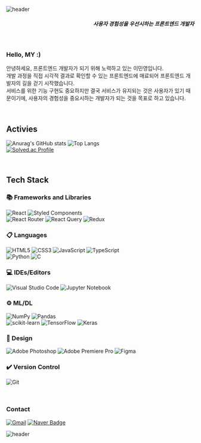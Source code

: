 ![header](https://capsule-render.vercel.app/api?type=slice&color=0:38F2D0,15:4AD9D9,70:6683D9,100:5955D9&height=100&text=이민영%20Minyeong%20Lee&fontAlignY=70&fontSize=50&fontColor=fff)

<h5 align="right">사용자 경험성을 우선시하는 프론트엔드 개발자</h5>

<br />

### Hello, MY :)
안녕하세요, 프론트엔드 개발자가 되기 위해 노력하고 있는 이민영입니다. <br />
개발 과정을 직접 시각적 결과로 확인할 수 있는 프론트엔드에 매료되어 프론트엔드 개발자의 길을 걷기 시작했습니다. <br />
서비스를 위한 기능 구현도 중요하지만 결국 서비스가 유지되는 것은 사용자가 있기 때문이기에, 사용자의 경험성을 중요시하는 개발자가 되는 것을 목표로 하고 있습니다. <br />

<br />

## Activies
![Anurag's GitHub stats](https://github-readme-stats.vercel.app/api?username=Raihyul&show_icons=true&theme=radical&border_radius=10&border_color=343942&line_height=20)
![Top Langs](https://github-readme-stats.vercel.app/api/top-langs/?username=Raihyul&layout=compact&theme=radical&border_radius=10&border_color=343942) <br />
[![Solved.ac Profile](http://mazassumnida.wtf/api/v2/generate_badge?boj=Raihyul)](https://solved.ac/profile/raihyul)

<br />

## Tech Stack

### 📚 Frameworks and Libraries
![React](https://img.shields.io/badge/react-%2320232a.svg?style=for-the-badge&logo=react&logoColor=%2361DAFB)
![Styled Components](https://img.shields.io/badge/styled--components-DB7093?style=for-the-badge&logo=styled-components&logoColor=white) <br />
![React Router](https://img.shields.io/badge/React_Router-CA4245?style=for-the-badge&logo=react-router&logoColor=white)
![React Query](https://img.shields.io/badge/React_Query-FF4154?style=for-the-badge&logo=react&logoColor=white)
![Redux](https://img.shields.io/badge/redux-%23593d88.svg?style=for-the-badge&logo=redux&logoColor=white)

### 📋 Languages
![HTML5](https://img.shields.io/badge/html5-%23E34F26.svg?style=for-the-badge&logo=html5&logoColor=white)
![CSS3](https://img.shields.io/badge/css3-%231572B6.svg?style=for-the-badge&logo=css3&logoColor=white)
![JavaScript](https://img.shields.io/badge/javascript-%23323330.svg?style=for-the-badge&logo=javascript&logoColor=%23F7DF1E)
![TypeScript](https://img.shields.io/badge/typescript-%23007ACC.svg?style=for-the-badge&logo=typescript&logoColor=white) <br />
![Python](https://img.shields.io/badge/python-3670A0?style=for-the-badge&logo=python&logoColor=ffdd54)
![C](https://img.shields.io/badge/c-%2300599C.svg?style=for-the-badge&logo=c&logoColor=white)

### 💻 IDEs/Editors
![Visual Studio Code](https://img.shields.io/badge/Visual%20Studio%20Code-0078d7.svg?style=for-the-badge&logo=visual-studio-code&logoColor=white)
![Jupyter Notebook](https://img.shields.io/badge/jupyter-%23FA0F00.svg?style=for-the-badge&logo=jupyter&logoColor=white)

### ⚙️ ML/DL
![NumPy](https://img.shields.io/badge/numpy-%23013243.svg?style=for-the-badge&logo=numpy&logoColor=white)
![Pandas](https://img.shields.io/badge/pandas-%23150458.svg?style=for-the-badge&logo=pandas&logoColor=white) <br />
![scikit-learn](https://img.shields.io/badge/scikit--learn-%23F7931E.svg?style=for-the-badge&logo=scikit-learn&logoColor=white)
![TensorFlow](https://img.shields.io/badge/TensorFlow-%23FF6F00.svg?style=for-the-badge&logo=TensorFlow&logoColor=white)
![Keras](https://img.shields.io/badge/Keras-%23D00000.svg?style=for-the-badge&logo=Keras&logoColor=white)

### 🎨 Design
![Adobe Photoshop](https://img.shields.io/badge/adobe%20photoshop-%2331A8FF.svg?style=for-the-badge&logo=adobe%20photoshop&logoColor=white)
![Adobe Premiere Pro](https://img.shields.io/badge/Adobe%20Premiere%20Pro-9999FF.svg?style=for-the-badge&logo=Adobe%20Premiere%20Pro&logoColor=white)
![Figma](https://img.shields.io/badge/figma-%23F24E1E.svg?style=for-the-badge&logo=figma&logoColor=white)

### ✔️ Version Control
![Git](https://img.shields.io/badge/git-%23F05033.svg?style=for-the-badge&logo=git&logoColor=white)

<br />

### Contact
[![Gmail](https://img.shields.io/badge/Gmail-D14836?style=for-the-badge&logo=gmail&logoColor=white&link=mailto:tlompy1104@gmail.com)](malto:tlompy1104@gmail.com)
[![Naver Badge](https://img.shields.io/badge/Naver-03C75A?style=for-the-badge&logo=Naver&logoColor=white&link=mailto:wy0810@naver.com)](malto:wy0810@naver.com)

![header](https://capsule-render.vercel.app/api?type=slice&color=0:38F2D0,15:4AD9D9,70:6683D9,100:5955D9&height=100&section=footer)
